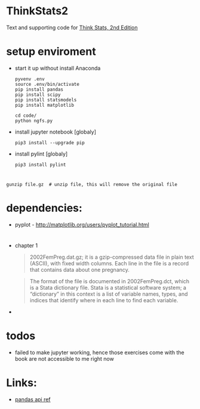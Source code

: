 ThinkStats2
===========

Text and supporting code for [Think Stats, 2nd Edition](http://greenteapress.com/thinkstats2/index.html)

# setup enviroment
* start it up without install Anaconda

    ```
    pyvenv .env
    source .env/bin/activate
    pip install pandas
    pip install scipy
    pip install statsmodels
    pip install matplotlib

    cd code/
    python ngfs.py
    ```

* install jupyter notebook [globaly]

    ```
    pip3 install --upgrade pip
    ```
    
*  install pylint [globaly]

    ```
    pip3 install pylint
    ```
    
# 
    gunzip file.gz  # unzip file, this will remove the original file


# dependencies:
* pyplot - http://matplotlib.org/users/pyplot_tutorial.html

#

* chapter 1 
    > 2002FemPreg.dat.gz; it is a gzip-compressed data file in plain text (ASCII), with fixed width columns. Each line in the file is a record that contains data about one pregnancy.

    >The format of the file is documented in 2002FemPreg.dct, which is a Stata dictionary file. Stata is a statistical software system; a “dictionary” in this context is a list of variable names, types, and indices that identify where in each line to find each variable.

*

# todos

* failed to make jupyter working, hence those exercises come with the book are not accessible to me right now


# Links:
* [pandas api ref](http://pandas.pydata.org/pandas-docs/stable/api.html#dataframe)


